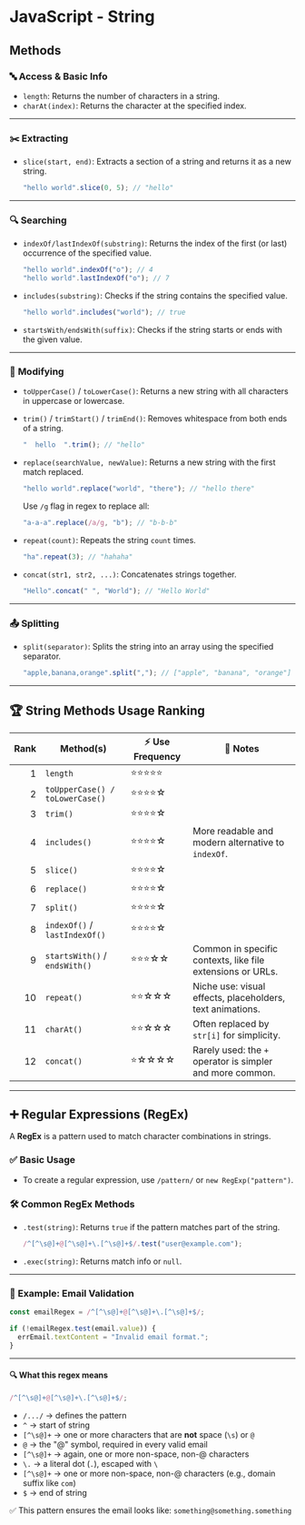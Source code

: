# JavaScript - String

## Methods

### 🔤 **Access & Basic Info**

- `length`: Returns the number of characters in a string.
- `charAt(index)`: Returns the character at the specified index.

---

### ✂️ **Extracting**

- `slice(start, end)`: Extracts a section of a string and returns it as a new string.

  ```js
  "hello world".slice(0, 5); // "hello"
  ```

---

### 🔍 **Searching**

- `indexOf/lastIndexOf(substring)`: Returns the index of the first (or last) occurrence of the specified value.

  ```js
  "hello world".indexOf("o"); // 4
  "hello world".lastIndexOf("o"); // 7
  ```

- `includes(substring)`: Checks if the string contains the specified value.

  ```js
  "hello world".includes("world"); // true
  ```

- `startsWith/endsWith(suffix)`: Checks if the string starts or ends with the given value.

---

### 🔧 **Modifying**

- `toUpperCase()` / `toLowerCase()`: Returns a new string with all characters in uppercase or lowercase.

- `trim()` / `trimStart()` / `trimEnd()`: Removes whitespace from both ends of a string.

  ```js
  "  hello  ".trim(); // "hello"
  ```

- `replace(searchValue, newValue)`: Returns a new string with the first match replaced.

  ```js
  "hello world".replace("world", "there"); // "hello there"
  ```

  Use `/g` flag in regex to replace all:

  ```js
  "a-a-a".replace(/a/g, "b"); // "b-b-b"
  ```

- `repeat(count)`: Repeats the string `count` times.

  ```js
  "ha".repeat(3); // "hahaha"
  ```

- `concat(str1, str2, ...)`: Concatenates strings together.

  ```js
  "Hello".concat(" ", "World"); // "Hello World"
  ```

---

### 📤 **Splitting**

- `split(separator)`: Splits the string into an array using the specified separator.

  ```js
  "apple,banana,orange".split(","); // ["apple", "banana", "orange"]
  ```

---

## 🏆 String Methods Usage Ranking

| Rank | Method(s)                       | ⚡️ Use Frequency | 📌 Notes                                                   |
| ---: | ------------------------------- | ----------------- | ---------------------------------------------------------- |
|    1 | `length`                        | ⭐⭐⭐⭐⭐        |                                                            |
|    2 | `toUpperCase() / toLowerCase()` | ⭐⭐⭐⭐☆         |                                                            |
|    3 | `trim()`                        | ⭐⭐⭐⭐☆         |                                                            |
|    4 | `includes()`                    | ⭐⭐⭐⭐☆         | More readable and modern alternative to `indexOf`.         |
|    5 | `slice()`                       | ⭐⭐⭐⭐☆         |                                                            |
|    6 | `replace()`                     | ⭐⭐⭐⭐☆         |                                                            |
|    7 | `split()`                       | ⭐⭐⭐⭐☆         |                                                            |
|    8 | `indexOf()` / `lastIndexOf()`   | ⭐⭐⭐⭐☆         |                                                            |
|    9 | `startsWith()` / `endsWith()`   | ⭐⭐⭐☆☆          | Common in specific contexts, like file extensions or URLs. |
|   10 | `repeat()`                      | ⭐⭐☆☆☆           | Niche use: visual effects, placeholders, text animations.  |
|   11 | `charAt()`                      | ⭐⭐☆☆☆           | Often replaced by `str[i]` for simplicity.                 |
|   12 | `concat()`                      | ⭐☆☆☆☆            | Rarely used: the `+` operator is simpler and more common.  |

---

## ➕ **Regular Expressions (RegEx)**

A **RegEx** is a pattern used to match character combinations in strings.

### ✅ Basic Usage

- To create a regular expression, use `/pattern/` or `new RegExp("pattern")`.

### 🛠️ Common RegEx Methods

- `.test(string)`: Returns `true` if the pattern matches part of the string.

  ```js
  /^[^\s@]+@[^\s@]+\.[^\s@]+$/.test("user@example.com");
  ```

- `.exec(string)`: Returns match info or `null`.

---

### 📧 Example: Email Validation

```js
const emailRegex = /^[^\s@]+@[^\s@]+\.[^\s@]+$/;

if (!emailRegex.test(email.value)) {
  errEmail.textContent = "Invalid email format.";
}
```

---

#### 🔍 What this regex means

```js
/^[^\s@]+@[^\s@]+\.[^\s@]+$/;
```

- `/.../` → defines the pattern
- `^` → start of string
- `[^\s@]+` → one or more characters that are **not** space (`\s`) or `@`
- `@` → the "@" symbol, required in every valid email
- `[^\s@]+` → again, one or more non-space, non-@ characters
- `\.` → a literal dot (`.`), escaped with `\`
- `[^\s@]+` → one or more non-space, non-@ characters (e.g., domain suffix like `com`)
- `$` → end of string

✅ This pattern ensures the email looks like: `something@something.something`
